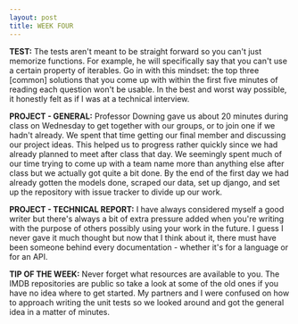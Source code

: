 ```yaml
---
layout: post
title: WEEK FOUR
---
```

**TEST:**
The tests aren't meant to be straight forward so you can't just memorize functions. For example, he will specifically say that you can't use a certain property of iterables. Go in with this mindset: the top three [common] solutions that you come up with within the first five minutes of reading each question won't be usable. In the best and worst way possible, it honestly felt as if I was at a technical interview. 

**PROJECT - GENERAL:**
Professor Downing gave us about 20 minutes during class on Wednesday to get together with our groups, or to join one if we hadn't already. We spent that time getting our final member and discussing our project ideas. This helped us to progress rather quickly since we had already planned to meet after class that day. We seemingly spent much of our time trying to come up with a team name more than anything else after class but we actually got quite a bit done. By the end of the first day we had already gotten the models done, scraped our data, set up django, and set up the repository with issue tracker to divide up our work. 

**PROJECT - TECHNICAL REPORT:**
I have always considered myself a good writer but there's always a bit of extra pressure added when you're writing with the purpose of others possibly using your work in the future. I guess I never gave it much thought but now that I think about it, there must have been someone behind every documentation - whether it's for a language or for an API.  

**TIP OF THE WEEK:** Never forget what resources are available to you. The IMDB repositories are public so take a look at some of the old ones if you have no idea where to get started. My partners and I were confused on how to approach writing the unit tests so we looked around and got the general idea in a matter of minutes.
